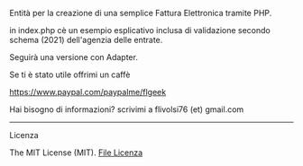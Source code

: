 Entità per la creazione di una semplice Fattura Elettronica tramite PHP.

in index.php cè un esempio esplicativo inclusa di validazione secondo schema (2021) dell'agenzia delle entrate.

Seguirà una versione con Adapter.

Se ti è stato utile offrimi un caffè

https://www.paypal.com/paypalme/flgeek

Hai bisogno di informazioni? scrivimi a flivolsi76 (et) gmail.com

<hr>

Licenza

The MIT License (MIT). <a href="https://github.com/flivolsi76/fattura_elettronica/blob/main/license.txt">File Licenza</a>
